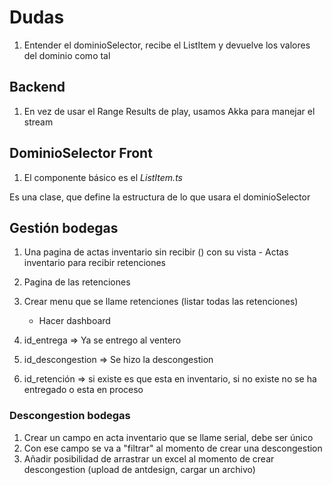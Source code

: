 # Dudas

1. Entender el dominioSelector, recibe el ListItem y devuelve los valores del dominio como tal

## Backend

1. En vez de usar el Range Results de play, usamos Akka para manejar el stream

## DominioSelector Front

1. El componente básico es el _ListItem.ts_

  Es una clase, que define la estructura de lo que usara el dominioSelector

## Gestión bodegas

1. Una pagina de actas inventario sin recibir () con su vista - Actas inventario para recibir retenciones
2. Pagina de las retenciones
3. Crear menu que se llame retenciones (listar todas las retenciones)
    - Hacer dashboard

4. id_entrega => Ya se entrego al ventero
5. id_descongestion => Se hizo la descongestion
6. id_retención => si existe es que esta en inventario, si no existe no se ha entregado o esta en proceso

### Descongestion bodegas

1. Crear un campo en acta inventario que se llame serial, debe ser único
2. Con ese campo se va a "filtrar" al momento de crear una descongestion
3. Añadir posibilidad de arrastrar un excel al momento de crear descongestion (upload de antdesign, cargar un archivo)
